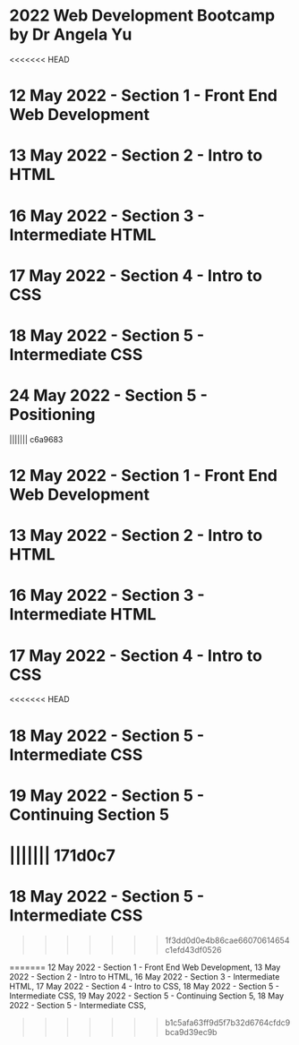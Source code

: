 # 2022 Web Development Bootcamp by Dr Angela Yu
<<<<<<< HEAD
# 12 May 2022 - Section 1 - Front End Web Development
# 13 May 2022 - Section 2 - Intro to HTML
# 16 May 2022 - Section 3 - Intermediate HTML
# 17 May 2022 - Section 4 - Intro to CSS
# 18 May 2022 - Section 5 - Intermediate CSS
# 24 May 2022 - Section 5 - Positioning
||||||| c6a9683
# 12 May 2022 - Section 1 - Front End Web Development
# 13 May 2022 - Section 2 - Intro to HTML
# 16 May 2022 - Section 3 - Intermediate HTML
# 17 May 2022 - Section 4 - Intro to CSS
<<<<<<< HEAD
# 18 May 2022 - Section 5 - Intermediate CSS
# 19 May 2022 - Section 5 - Continuing Section 5
||||||| 171d0c7
=======
# 18 May 2022 - Section 5 - Intermediate CSS
>>>>>>> 1f3dd0d0e4b86cae66070614654c1efd43df0526


=======
12 May 2022 - Section 1 - Front End Web Development,
13 May 2022 - Section 2 - Intro to HTML,
16 May 2022 - Section 3 - Intermediate HTML,
17 May 2022 - Section 4 - Intro to CSS,
18 May 2022 - Section 5 - Intermediate CSS,
19 May 2022 - Section 5 - Continuing Section 5,
18 May 2022 - Section 5 - Intermediate CSS,


>>>>>>> b1c5afa63ff9d5f7b32d6764cfdc9bca9d39ec9b
